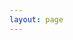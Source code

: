 ```yaml
---
layout: page
---
```


<script setup>
import {
  VPTeamPage,
  VPTeamPageTitle,
  VPTeamMembers
} from 'vitepress/theme'

const members = [
  {
    avatar: 'https://svgshare.com/i/17E4.svg',
    name: 'Rushil',
    title: 'Team Member',
    links: [
      { icon: 'github', link: '' },
      { icon: 'twitter', link: '' }
    ]
  },
  {
    avatar: 'https://svgshare.com/i/17E4.svg',
    name: 'Stefan',
    title: 'Team Member',
    links: [
      { icon: 'github', link: '' },
      { icon: 'twitter', link: '' }
    ]
  },
  {
    avatar: 'https://svgshare.com/i/17E4.svg',
    name: 'Hyde',
    title: 'Team Member',
    links: [
      { icon: 'github', link: '' },
      { icon: 'twitter', link: '' }
    ]
  }
  // Add more members as needed
]

const special_thanks = [
  {
    avatar: 'https://svgshare.com/i/17E4.svg',
    name: 'Name',
    title: 'Title',
    links: [
      { icon: 'github', link: '' },
      { icon: 'discord', link: '' }
    ]
  },
  {
    avatar: 'https://svgshare.com/i/17E4.svg',
    name: 'Name',
    title: 'Title',
    links: [
      { icon: 'github', link: '' },
      { icon: 'mastodon', link: '' }
    ]
  },
  // Add more members as needed
]
</script>

<VPTeamPage>
  <VPTeamPageTitle>
    <template #title>
      Our Team
    </template>
    <template #lead>
      Introducing the Member of Gladious
    </template>
  </VPTeamPageTitle>

  <VPTeamMembers
    :members="members"
  />

  <VPTeamPageTitle>
    <template #title>
      Special Thanks
    </template>
    <template #lead>
      Special thanks to these individuals for their outstanding contributions.
    </template>
  </VPTeamPageTitle>

  <VPTeamMembers
    :members="special_thanks"
  />
</VPTeamPage>
